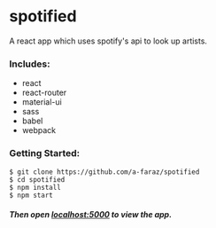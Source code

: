 # spotified
A react app which uses spotify's api to look up artists.

### Includes:

- react
- react-router
- material-ui
- sass
- babel
- webpack


### Getting Started:
```
$ git clone https://github.com/a-faraz/spotified
$ cd spotified
$ npm install
$ npm start
```

##### Then open [localhost:5000](http://localhost:5000/) to view the app.
